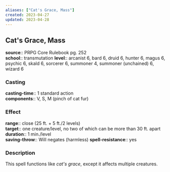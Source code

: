 ```yaml
---
aliases: ["Cat's Grace, Mass"]
created: 2023-04-27
updated: 2023-04-28
---
```


## Cat's Grace, Mass

**source**:: PRPG Core Rulebook pg. 252  
**school**:: transmutation
**level**:: arcanist 6, bard 6, druid 6, hunter 6, magus 6, psychic 6, skald 6, sorcerer 6, summoner 4, summoner (unchained) 6, wizard 6

### Casting

**casting-time**:: 1 standard action  
**components**:: V, S, M (pinch of cat fur)

### Effect

**range**:: close (25 ft. + 5 ft./2 levels)  
**target**:: one creature/level, no two of which can be more than 30 ft. apart  
**duration**:: 1 min./level  
**saving-throw**:: Will negates (harmless)
**spell-resistance**:: yes

### Description

This spell functions like *cat's grace*, except it affects multiple creatures.

